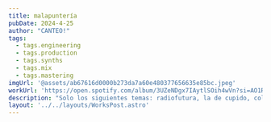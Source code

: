 ```yaml
---
title: malapuntería
pubDate: 2024-4-25
author: "CANTEO!"
tags:
  - tags.engineering
  - tags.production
  - tags.synths
  - tags.mix
  - tags.mastering
imgUrl: '@assets/ab67616d0000b273da7a60e480377656635e85bc.jpeg'
workUrl: 'https://open.spotify.com/album/3UZeNDgx7IAytlSOih4wVn?si=AO1RXVe_QsakHgtKWpl-4Q'
description: "Solo los siguientes temas: radiofutura, la de cupido, colgado de tu amiga. Grabación y producción con Álex Moreno."
layout: '../../layouts/WorksPost.astro'
---
```

